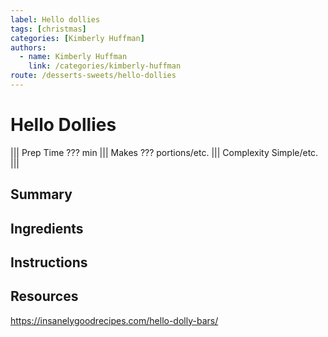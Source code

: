 ```yaml
---
label: Hello dollies
tags: [christmas]
categories: [Kimberly Huffman]
authors:
  - name: Kimberly Huffman
    link: /categories/kimberly-huffman
route: /desserts-sweets/hello-dollies
---
```


# Hello Dollies
<!--- ![](/static/banners/???.webp) --->

||| Prep Time
??? min
||| Makes
??? portions/etc.
||| Complexity
Simple/etc.
|||

## Summary
## Ingredients
## Instructions
## Resources
https://insanelygoodrecipes.com/hello-dolly-bars/
